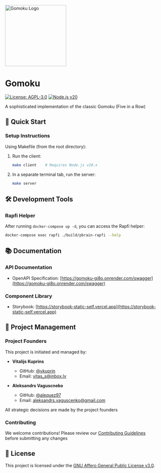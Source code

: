 <div align="left">
  <img src="https://avatars.githubusercontent.com/u/123968089?s=400&u=26b1b8e1c6a7852376a21fd0af32d71c6fd13fda&v=4" width="200" alt="Gomoku Logo">
</div>

# Gomoku

[![License: AGPL-3.0](https://img.shields.io/badge/License-AGPL%203.0-blue.svg)](LICENSE)
[![Node.js v20](https://img.shields.io/badge/Node.js-v20-green.svg)](https://nodejs.org)

A sophisticated implementation of the classic Gomoku (Five in a Row)

## 🚀 Quick Start

### Setup Instructions

Using Makefile (from the root directory):

1. Run the client:
   ```bash
   make client    # Requires Node.js v20.x
   ```

2. In a separate terminal tab, run the server:
   ```bash
   make server
   ```

## 🛠️ Development Tools

### Rapfi Helper

After running `docker-compose up -d`, you can access the Rapfi helper:

```bash
docker-compose exec rapfi ./build/pbrain-rapfi --help
```

## 📚 Documentation

### API Documentation
- OpenAPI Specification: [https://gomoku-gi8o.onrender.com/swagger](https://gomoku-gi8o.onrender.com/swagger)

### Component Library
- Storybook: [https://storybook-static-self.vercel.app](https://storybook-static-self.vercel.app)

## 👥 Project Management

### Project Founders

This project is initiated and managed by:

- **Vitalijs Kuprins**
  - GitHub: [@vkuprin](https://github.com/vkuprin)
  - Email: vitas_s@inbox.lv

- **Aleksandrs Vaguscneko**
  - GitHub: [@alequez97](https://github.com/alequez97)
  - Email: aleksandrs.vaguscenko@gmail.com

All strategic decisions are made by the project founders

### Contributing

We welcome contributions! Please review our [Contributing Guidelines](CONTRIBUTING.md) before submitting any changes

## 📄 License

This project is licensed under the [GNU Affero General Public License v3.0](LICENSE).
